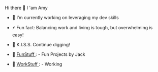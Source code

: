 Hi there 👋 I 'am Amy

- 🔭 I’m currently working on leveraging my dev skills
- ⚡ Fun fact: Balancing work and living is tough, but overwhelming is easy!
- 🌱 K.I.S.S. Continue digging!

- 💞️ [FunStuff ](https://gatorbug.com/):
        - Fun Projects by Jack
- 👀 [WorkStuff ](https://badgergeeks.com/):
        - Working


<!--
**AmyKrizanWang/AmyKrizanWang** is a ✨ _special_ ✨ repository because its `README.md` (this file) appears on your GitHub profile.

Here are some ideas to get you started:

🔭 I’m currently working on leveraging my dev skills ;-)
- 🌱 I’m currently learning ...
- 👯 I’m looking to collaborate on ...
- 🤔 I’m looking for help with ...
- 💬 Ask me about ...
- 📫 How to reach me: ...
- 😄 Pronouns: ...
- ⚡ Fun fact: ...
-->
